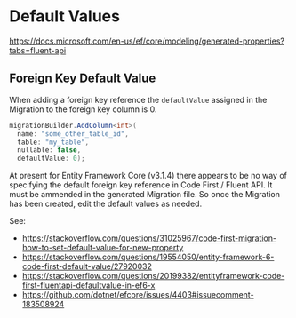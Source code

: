 # Default Values

https://docs.microsoft.com/en-us/ef/core/modeling/generated-properties?tabs=fluent-api

## Foreign Key Default Value
When adding a foreign key reference the `defaultValue` assigned in the Migration to the foreign key column is 0.
```C#
migrationBuilder.AddColumn<int>(
  name: "some_other_table_id",
  table: "my_table",
  nullable: false,
  defaultValue: 0);
```

At present for Entity Framework Core (v3.1.4) there appears to be no way of specifying the default foreign key reference in Code First / Fluent API.
It must be ammended in the generated Migration file. So once the Migration has been created, edit the default values as needed.

See:
 - https://stackoverflow.com/questions/31025967/code-first-migration-how-to-set-default-value-for-new-property
 - https://stackoverflow.com/questions/19554050/entity-framework-6-code-first-default-value/27920032
 - https://stackoverflow.com/questions/20199382/entityframework-code-first-fluentapi-defaultvalue-in-ef6-x
 - https://github.com/dotnet/efcore/issues/4403#issuecomment-183508924
